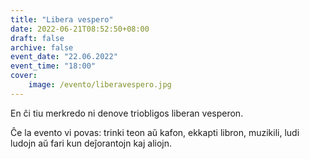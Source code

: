 ```yaml
---
title: "Libera vespero"
date: 2022-06-21T08:52:50+08:00
draft: false
archive: false
event_date: "22.06.2022"
event_time: "18:00"
cover: 
    image: /evento/liberavespero.jpg
---
```

En ĉi tiu merkredo ni denove triobligos liberan vesperon. 

Ĉe la evento vi povas: trinki teon aŭ kafon, ekkapti libron, muzikili, ludi ludojn aŭ fari kun deĵorantojn kaj aliojn.
